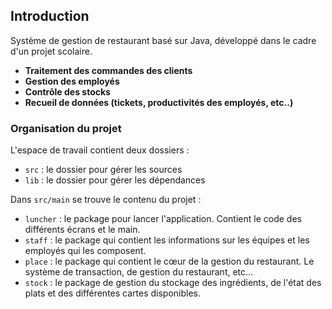 ## Introduction

Système de gestion de restaurant basé sur Java, développé dans le cadre d'un projet scolaire.

- **Traitement des commandes des clients**
- **Gestion des employés**
- **Contrôle des stocks**
- **Recueil de données (tickets, productivités des employés, etc..)**

### Organisation du projet

L'espace de travail contient deux dossiers :

- `src` : le dossier pour gérer les sources
- `lib` : le dossier pour gérer les dépendances

Dans `src/main` se trouve le contenu du projet :

- `luncher` : le package pour lancer l'application. Contient le code des différents écrans et le main.
- `staff` : le package qui contient les informations sur les équipes et les employés qui les composent.
- `place` : le package qui contient le cœur de la gestion du restaurant. Le système de transaction, de gestion du restaurant, etc...
- `stock` : le package de gestion du stockage des ingrédients, de l'état des plats et des différentes cartes disponibles.